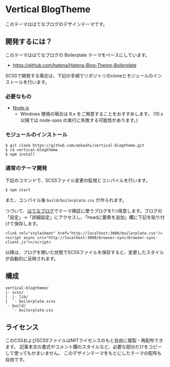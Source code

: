 # Vertical BlogTheme

このテーマははてなブログのデザインテーマです。

## 開発するには？

このテーマははてなブログの Boilerplate テーマをベースにしています。

- <https://github.com/hatena/Hatena-Blog-Theme-Boilerplate>

SCSSで開発する場合は、下記の手順でリポジトリのcloneとモジュールのインストールを行います。

### 必要なもの

- [Node.js](http://nodejs.org/)
  - Windows 環境の場合は 8.x をご用意することをおすすめします。 (10.x 以降では node-sass の実行に失敗する可能性があります。)

### モジュールのインストール

```
$ git clone https://github.com/aokashi/vertical-blogtheme.git
$ cd vertical-blogtheme
$ npm install
```

### 通常のテーマ開発

下記のコマンドで、SCSSファイル変更の監視とコンパイルを行います。

```
$ npm start
```

また、コンパイル後 `build/boilerplate.css` が作られます。

つづいて、[はてなブログ](http://blog.hatena.ne.jp/)でテーマ検証に使うブログを1つ用意します。ブログの「設定」->「詳細設定」にアクセスし、「headに要素を追加」欄に下記を貼り付けて保存します。

```
<link rel="stylesheet" href="http://localhost:3000/boilerplate.css"/>
<script async src="http://localhost:3000/browser-sync/browser-sync-client.js"></script>
```

以降は、ブログを開いた状態でSCSSファイルを保存すると、変更したスタイルが自動的に反映されます。

## 構成

```
vertical-blogtheme/
|- scss/
|  |- lib/
|  `- boilerplate.scss
`- build/
   `- boilerplate.css
```

## ライセンス
このCSSおよびSCSSファイルはMITライセンスのもと自由に複製・再配布できます。 記事本文の書式やコメント欄のスタイルなど、必要な部分だけをコピーして使ってもかまいません。 このデザインテーマをもとにしたテーマの配布も自由です。
